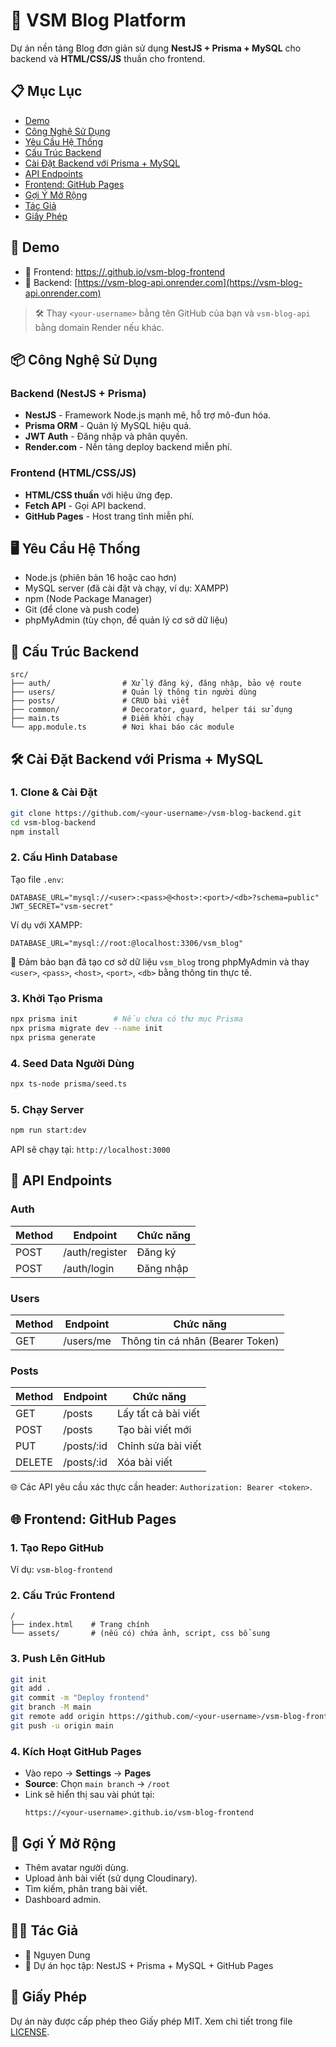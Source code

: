 # 📝 VSM Blog Platform

Dự án nền tảng Blog đơn giản sử dụng **NestJS + Prisma + MySQL** cho backend và **HTML/CSS/JS** thuần cho frontend.

## 📋 Mục Lục
- [Demo](#-demo)
- [Công Nghệ Sử Dụng](#-công-nghệ-sử-dụng)
- [Yêu Cầu Hệ Thống](#-yêu-cầu-hệ-thống)
- [Cấu Trúc Backend](#-cấu-trúc-backend)
- [Cài Đặt Backend với Prisma + MySQL](#-cài-đặt-backend-với-prisma--mysql)
- [API Endpoints](#-api-endpoints)
- [Frontend: GitHub Pages](#-frontend-github-pages)
- [Gợi Ý Mở Rộng](#-gợi-ý-mở-rộng)
- [Tác Giả](#-tác-giả)
- [Giấy Phép](#-giấy-phép)

## 🚀 Demo
- 🔗 Frontend: [https://<your-username>.github.io/vsm-blog-frontend](https://<your-username>.github.io/vsm-blog-frontend)
- 🔗 Backend: [https://vsm-blog-api.onrender.com](https://vsm-blog-api.onrender.com)

> 🛠️ Thay `<your-username>` bằng tên GitHub của bạn và `vsm-blog-api` bằng domain Render nếu khác.

## 📦 Công Nghệ Sử Dụng

### Backend (NestJS + Prisma)
- **NestJS** - Framework Node.js mạnh mẽ, hỗ trợ mô-đun hóa.
- **Prisma ORM** - Quản lý MySQL hiệu quả.
- **JWT Auth** - Đăng nhập và phân quyền.
- **Render.com** - Nền tảng deploy backend miễn phí.

### Frontend (HTML/CSS/JS)
- **HTML/CSS thuần** với hiệu ứng đẹp.
- **Fetch API** - Gọi API backend.
- **GitHub Pages** - Host trang tĩnh miễn phí.

## 🖥️ Yêu Cầu Hệ Thống
- Node.js (phiên bản 16 hoặc cao hơn)
- MySQL server (đã cài đặt và chạy, ví dụ: XAMPP)
- npm (Node Package Manager)
- Git (để clone và push code)
- phpMyAdmin (tùy chọn, để quản lý cơ sở dữ liệu)

## 🧩 Cấu Trúc Backend
```
src/
├── auth/                # Xử lý đăng ký, đăng nhập, bảo vệ route
├── users/               # Quản lý thông tin người dùng
├── posts/               # CRUD bài viết
├── common/              # Decorator, guard, helper tái sử dụng
├── main.ts              # Điểm khởi chạy
└── app.module.ts        # Nơi khai báo các module
```

## 🛠️ Cài Đặt Backend với Prisma + MySQL

### 1. Clone & Cài Đặt
```bash
git clone https://github.com/<your-username>/vsm-blog-backend.git
cd vsm-blog-backend
npm install
```

### 2. Cấu Hình Database
Tạo file `.env`:
```plaintext
DATABASE_URL="mysql://<user>:<pass>@<host>:<port>/<db>?schema=public"
JWT_SECRET="vsm-secret"
```
Ví dụ với XAMPP:
```plaintext
DATABASE_URL="mysql://root:@localhost:3306/vsm_blog"
```
📌 Đảm bảo bạn đã tạo cơ sở dữ liệu `vsm_blog` trong phpMyAdmin và thay `<user>`, `<pass>`, `<host>`, `<port>`, `<db>` bằng thông tin thực tế.

### 3. Khởi Tạo Prisma
```bash
npx prisma init        # Nếu chưa có thư mục Prisma
npx prisma migrate dev --name init
npx prisma generate
```

### 4. Seed Data Người Dùng
```bash
npx ts-node prisma/seed.ts
```

### 5. Chạy Server
```bash
npm run start:dev
```
API sẽ chạy tại: `http://localhost:3000`

## 🧪 API Endpoints

### Auth
| Method | Endpoint       | Chức năng       |
|--------|----------------|-----------------|
| POST   | /auth/register | Đăng ký         |
| POST   | /auth/login    | Đăng nhập       |

### Users
| Method | Endpoint    | Chức năng             |
|--------|-------------|-----------------------|
| GET    | /users/me   | Thông tin cá nhân (Bearer Token) |

### Posts
| Method | Endpoint     | Chức năng             |
|--------|--------------|-----------------------|
| GET    | /posts       | Lấy tất cả bài viết  |
| POST   | /posts       | Tạo bài viết mới     |
| PUT    | /posts/:id   | Chỉnh sửa bài viết   |
| DELETE | /posts/:id   | Xóa bài viết         |

🌐 Các API yêu cầu xác thực cần header: `Authorization: Bearer <token>`.

## 🌐 Frontend: GitHub Pages

### 1. Tạo Repo GitHub
Ví dụ: `vsm-blog-frontend`

### 2. Cấu Trúc Frontend
```
/
├── index.html    # Trang chính
└── assets/       # (nếu có) chứa ảnh, script, css bổ sung
```

### 3. Push Lên GitHub
```bash
git init
git add .
git commit -m "Deploy frontend"
git branch -M main
git remote add origin https://github.com/<your-username>/vsm-blog-frontend.git
git push -u origin main
```

### 4. Kích Hoạt GitHub Pages
- Vào repo → **Settings** → **Pages**
- **Source**: Chọn `main branch` → `/root`
- Link sẽ hiển thị sau vài phút tại:
  ```
  https://<your-username>.github.io/vsm-blog-frontend
  ```

## 🧠 Gợi Ý Mở Rộng
- Thêm avatar người dùng.
- Upload ảnh bài viết (sử dụng Cloudinary).
- Tìm kiếm, phân trang bài viết.
- Dashboard admin.

## 🧑‍💻 Tác Giả
- 📛 Nguyen Dung
- 💼 Dự án học tập: NestJS + Prisma + MySQL + GitHub Pages

## 📜 Giấy Phép
Dự án này được cấp phép theo Giấy phép MIT. Xem chi tiết trong file [LICENSE](LICENSE).